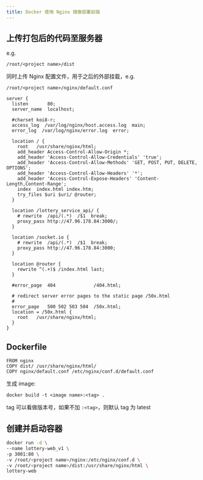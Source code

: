 ```yaml
---
title: Docker 使用 Nginx 镜像部署前端
---
```


## 上传打包后的代码至服务器

e.g.

`/root/<project name>/dist`

同时上传 Nginx 配置文件，用于之后的外部挂载，e.g.

`/root/<project name>/nginx/default.conf`

```nginx
server {
  listen       80;
  server_name  localhost;

  #charset koi8-r;
  access_log  /var/log/nginx/host.access.log  main;
  error_log  /var/log/nginx/error.log  error;

  location / {
    root   /usr/share/nginx/html;
    add_header Access-Control-Allow-Origin *;
    add_header 'Access-Control-Allow-Credentials' 'true';
    add_header 'Access-Control-Allow-Methods' 'GET, POST, PUT, DELETE, OPTIONS';
    add_header 'Access-Control-Allow-Headers' '*';
    add_header 'Access-Control-Expose-Headers' 'Content-Length,Content-Range';
    index  index.html index.htm;
    try_files $uri $uri/ @router;
  }

  location /lottery_service_api/ {
    # rewrite  /api/(.*)  /$1  break;
    proxy_pass http://47.96.178.84:3000/;
  }

  location /socket.io {
    # rewrite  /api/(.*)  /$1  break;
    proxy_pass http://47.96.178.84:3000;
  }

  location @router {
    rewrite ^(.+)$ /index.html last;
  }

  #error_page  404              /404.html;

  # redirect server error pages to the static page /50x.html
  #
  error_page   500 502 503 504  /50x.html;
  location = /50x.html {
    root   /usr/share/nginx/html;
  }
}
```

## Dockerfile

```docker
FROM nginx
COPY dist/ /usr/share/nginx/html/
COPY nginx/default.conf /etc/nginx/conf.d/default.conf
```

生成 image:

`docker build -t <image name>:<tag> .`

tag 可以看做版本号，如果不加 `:<tag>`，则默认 tag 为 latest

## 创建并启动容器

```sh
docker run -d \
--name lottery-web_v1 \ 
-p 3001:80 \ 
-v /root/<project name>/nginx:/etc/nginx/conf.d \ 
-v /root/<project name>/dist:/usr/share/nginx/html \
lottery-web
```
